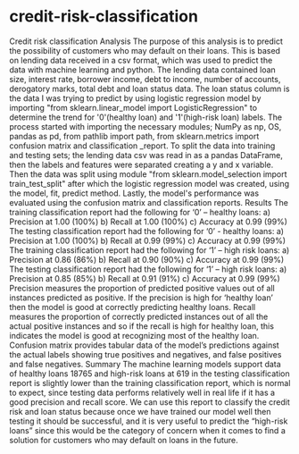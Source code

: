 # credit-risk-classification

Credit risk classification Analysis
The purpose of this analysis is to predict the possibility of customers who may default on their loans. This is based on lending data received in a csv format, which was used to predict the data with machine learning and python. The lending data contained loan size, interest rate, borrower income, debt to income, number of accounts, derogatory marks, total debt and loan status data. The loan status column is the data I was trying to predict by using logistic regression model by importing "from sklearn.linear_model import LogisticRegression" to determine the trend for '0'(healthy loan) and '1'(high-risk loan) labels. The process started with importing the necessary modules; NumPy as np, OS, pandas as pd, from pathlib import path, from sklearn.metrics import confusion matrix and classification _report. To split the data into training and testing sets; the lending data csv was read in as a pandas DataFrame, then the labels and features were separated creating a y and x variable. Then the data was split using module "from sklearn.model_selection import train_test_split" after which the logistic regression model was created, using the model, fit, predict method. Lastly, the model's performance was evaluated using the confusion matrix and classification reports.
Results
    The training classification report had the following for ‘0’ – healthy loans:
a)	Precision at 1.00 (100%)
b)	Recall at 1.00 (100%)
c)	Accuracy at 0.99 (99%)
  The testing classification report had the following for ‘0’ - healthy loans:
a)	Precision at 1.00 (100%)
b)	Recall at 0.99 (99%)
c)	Accuracy at 0.99 (99%)
   The training classification report had the following for ‘1’ – high risk loans:
a)	Precision at 0.86 (86%)
b)	Recall at 0.90 (90%)
c)	Accuracy at 0.99 (99%)
  The testing classification report had the following for ‘1’ – high risk loans:
a)	Precision at 0.85 (85%)
b)	Recall at 0.91 (91%)
c)	Accuracy at 0.99 (99%)
Precision measures the proportion of predicted positive values out of all instances predicted as positive. If the precision is high for ‘healthy loan’ then the model is good at correctly predicting healthy loans.
Recall measures the proportion of correctly predicted instances out of all the actual positive instances and so if the recall is high for healthy loan, this indicates the model is good at recognizing most of the healthy loan.
Confusion matrix provides tabular data of the model’s predictions against the actual labels showing true positives and negatives, and false positives and false negatives.
Summary
The machine learning models support data of healthy loans 18765 and high-risk loans at 619 in the testing classification report is slightly lower than the training classification report, which is normal to expect, since testing data performs relatively well in real life if it has a good precision and recall score. We can use this report to classify the credit risk and loan status because once we have trained our model well then testing it should be successful, and it is very useful to predict the “high-risk loans” since this would be the category of concern when it comes to find a solution for customers who may default on loans in the future.
    

